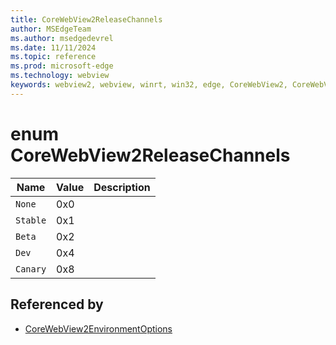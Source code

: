 ```yaml
---
title: CoreWebView2ReleaseChannels
author: MSEdgeTeam
ms.author: msedgedevrel
ms.date: 11/11/2024
ms.topic: reference
ms.prod: microsoft-edge
ms.technology: webview
keywords: webview2, webview, winrt, win32, edge, CoreWebView2, CoreWebView2Controller, browser control, edge html, CoreWebView2ReleaseChannels
---
```


# enum CoreWebView2ReleaseChannels

| Name |  Value | Description |
|--|--|--|
|`None` | 0x0  |  |
|`Stable` | 0x1  |  |
|`Beta` | 0x2  |  |
|`Dev` | 0x4  |  |
|`Canary` | 0x8  |  |


## Referenced by

- [CoreWebView2EnvironmentOptions](corewebview2environmentoptions.md)
